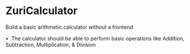 # ZuriCalculator
Build a basic arithmetic calculator without a frontend 

•  The calculator should be able to perform basic operations like Addition, Subtraction, Multiplication, & Division
